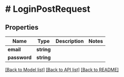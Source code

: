 # # LoginPostRequest

## Properties

Name | Type | Description | Notes
------------ | ------------- | ------------- | -------------
**email** | **string** |  |
**password** | **string** |  |

[[Back to Model list]](../../README.md#models) [[Back to API list]](../../README.md#endpoints) [[Back to README]](../../README.md)
